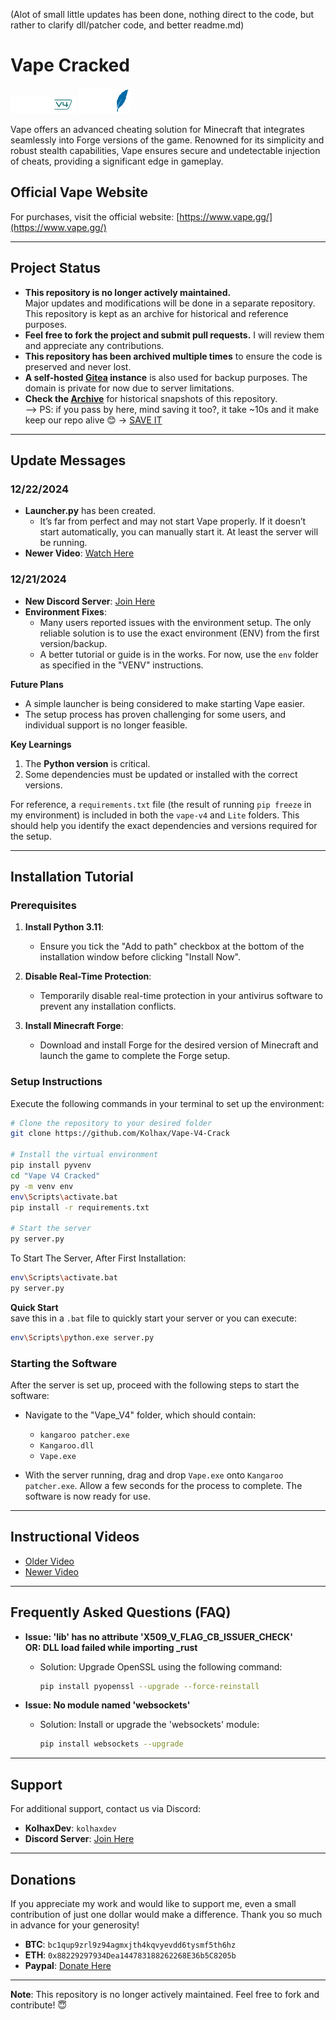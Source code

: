 (Alot of small little updates has been done, nothing direct to the code, but rather to clarify dll/patcher code, and better readme.md)

# Vape Cracked

![Vape_V4](images/Vape_V4.png)    ![Vape_Lite](images/Vape_lite.png)

Vape offers an advanced cheating solution for Minecraft that integrates seamlessly into Forge versions of the game. Renowned for its simplicity and robust stealth capabilities, Vape ensures secure and undetectable injection of cheats, providing a significant edge in gameplay.

## Official Vape Website
For purchases, visit the official website:
[https://www.vape.gg/](https://www.vape.gg/)

---

## Project Status

- **This repository is no longer actively maintained.**  
  Major updates and modifications will be done in a separate repository. This repository is kept as an archive for historical and reference purposes.  
- **Feel free to fork the project and submit pull requests.** I will review them and appreciate any contributions.  
- **This repository has been archived multiple times** to ensure the code is preserved and never lost.  
- **A self-hosted [Gitea](https://github.com/go-gitea/gitea) instance** is also used for backup purposes. The domain is private for now due to server limitations.  
- **Check the [Archive](https://web.archive.org/web/*/https://github.com/Kolhax/Vape-V4-Crack)** for historical snapshots of this repository. <br>
--> PS: if you pass by here, mind saving it too?, it take ~10s and it make keep our repo alive 😊 -> [SAVE IT](https://web.archive.org/save/https://github.com/Kolhax/Vape-V4-Crack)

---

## Update Messages

### 12/22/2024
- **Launcher.py** has been created.  
  - It’s far from perfect and may not start Vape properly. If it doesn’t start automatically, you can manually start it. At least the server will be running.  
- **Newer Video**: [Watch Here](https://archive.org/details/vape-v-4.mp-4)

### 12/21/2024
- **New Discord Server**: [Join Here](https://discord.gg/jFg7quHz)  
- **Environment Fixes**:  
  - Many users reported issues with the environment setup. The only reliable solution is to use the exact environment (ENV) from the first version/backup.  
  - A better tutorial or guide is in the works. For now, use the `env` folder as specified in the "VENV" instructions.  

**Future Plans**  
- A simple launcher is being considered to make starting Vape easier.  
- The setup process has proven challenging for some users, and individual support is no longer feasible.  

**Key Learnings**  
1. The **Python version** is critical.  
2. Some dependencies must be updated or installed with the correct versions.  

For reference, a `requirements.txt` file (the result of running `pip freeze` in my environment) is included in both the `vape-v4` and `Lite` folders. This should help you identify the exact dependencies and versions required for the setup.

---

## Installation Tutorial

### Prerequisites
1. **Install Python 3.11**:  
   - Ensure you tick the "Add to path" checkbox at the bottom of the installation window before clicking "Install Now".  

2. **Disable Real-Time Protection**:  
   - Temporarily disable real-time protection in your antivirus software to prevent any installation conflicts.  

3. **Install Minecraft Forge**:  
   - Download and install Forge for the desired version of Minecraft and launch the game to complete the Forge setup.  

### Setup Instructions
Execute the following commands in your terminal to set up the environment:

```bash
# Clone the repository to your desired folder
git clone https://github.com/Kolhax/Vape-V4-Crack

# Install the virtual environment
pip install pyvenv
cd "Vape V4 Cracked"
py -m venv env
env\Scripts\activate.bat
pip install -r requirements.txt

# Start the server
py server.py
```

To Start The Server, After First Installation:
```bash
env\Scripts\activate.bat
py server.py
```

**Quick Start**  
save this in a `.bat` file to quickly start your server or you can execute:  
```bash
env\Scripts\python.exe server.py
```

### Starting the Software
After the server is set up, proceed with the following steps to start the software:  
- Navigate to the "Vape_V4" folder, which should contain:  
  - `kangaroo patcher.exe`  
  - `Kangaroo.dll`  
  - `Vape.exe`  

- With the server running, drag and drop `Vape.exe` onto `Kangaroo patcher.exe`. Allow a few seconds for the process to complete. The software is now ready for use.

---

## Instructional Videos
- [Older Video](https://web.archive.org/web/20231211230047/https://cdn.discordapp.com/attachments/1127981561820754011/1127982978388201472/2023-07-10_11-13-30.mp4)  
- [Newer Video](https://archive.org/details/vape-v-4.mp-4)  

---

## Frequently Asked Questions (FAQ)

- **Issue: 'lib' has no attribute 'X509_V_FLAG_CB_ISSUER_CHECK'**  
  **OR: DLL load failed while importing _rust**  
  - Solution: Upgrade OpenSSL using the following command:  
    ```bash
    pip install pyopenssl --upgrade --force-reinstall
    ```

- **Issue: No module named 'websockets'**  
  - Solution: Install or upgrade the 'websockets' module:  
    ```bash
    pip install websockets --upgrade
    ```

---

## Support
For additional support, contact us via Discord:  
- **KolhaxDev**: `kolhaxdev`  
- **Discord Server**: [Join Here](https://discord.gg/jFg7quHz)  

---

## Donations
If you appreciate my work and would like to support me, even a small contribution of just one dollar would make a difference. Thank you so much in advance for your generosity!  
- **BTC**: `bc1qup9zrl9z94agmxjth4kqvyevdd6tysmf5th6hz`  
- **ETH**: `0x88229297934Dea144783188262268E36b5C8205b`  
- **Paypal**: [Donate Here](https://paypal.me/keparMC)  

---

**Note**: This repository is no longer actively maintained. Feel free to fork and contribute! 😇
